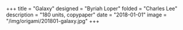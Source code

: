 +++
title = "Galaxy"
designed = "Byriah Loper"
folded = "Charles Lee"
description = "180 units, copypaper"
date = "2018-01-01"
image = "/img/origami/201801-galaxy.jpg"
+++
